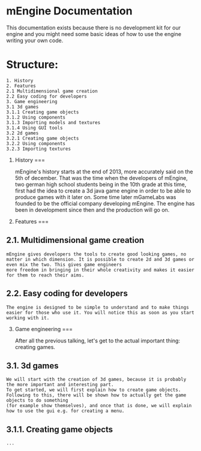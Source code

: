 mEngine Documentation
=====

This documentation exists because there is no development kit for our engine and you might need some basic ideas of how to use the engine writing your own code.

Structure:
===

    1. History
    2. Features
    2.1 Multidimensional game creation
    2.2 Easy coding for developers
    3. Game engineering
    3.1 3d games
    3.1.1 Creating game objects
    3.1.2 Using components
    3.1.3 Importing models and textures
    3.1.4 Using GUI tools
    3.2 2d games
    3.2.1 Creating game objects
    3.2.2 Using components
    3.2.3 Importing textures



1. History
===

    mEngine's history starts at the end of 2013, more accurately said on the 5th of december. That was the time when the developers of mEngine, two german high school students being in
    the 10th grade at this time, first had the idea to create a 3d java game engine in order to be able to produce games with it later on. Some time later mGameLabs was founded to be the
    official company developing mEngine. The engine has been in development since then and the production will go on.


2. Features
===

2.1. Multidimensional game creation
---

    mEngine gives developers the tools to create good looking games, no matter in which dimension. It is possible to create 2d and 3d games or even mix the two. This gives game engineers
    more freedom in bringing in their whole creativity and makes it easier for them to reach their aims.

2.2. Easy coding for developers
---

    The engine is designed to be simple to understand and to make things easier for those who use it. You will notice this as soon as you start working with it.


3. Game engineering
===

    After all the previous talking, let's get to the actual important thing: creating games.

3.1. 3d games
---

    We will start with the creation of 3d games, because it is probably the more important and interesting part.
    To get started, we will first explain how to create game objects. Following to this, there will be shown how to actually get the game objects to do something
    (for example show themselves), and once that is done, we will explain how to use the gui e.g. for creating a menu.

3.1.1. Creating game objects
---

    ...



